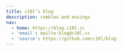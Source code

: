 ```yaml
---
title: c10l's blog
description: rambles and musings
nav:
  - home: https://blog.c10l.cc
  - 'email': mailto:blog@c10l.cc
  - 'source': https://github.com/c10l/blog
---
```

